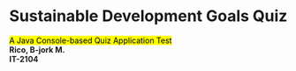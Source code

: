 <p align = "center">
<h1>Sustainable Development Goals Quiz</h1>
<mark>A Java Console-based Quiz Application Test</mark><br>
<b>Rico, B-jork M.</b><br>
<b>IT-2104</b>
</p>
